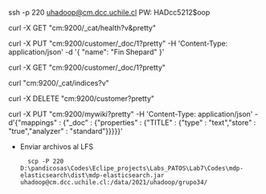 ssh -p 220 uhadoop@cm.dcc.uchile.cl
PW: HADcc5212$oop

curl -X GET "cm:9200/_cat/health?v&pretty"

curl -X PUT "cm:9200/customer/_doc/1?pretty" -H 'Content-Type: application/json' -d '{ "name": "Fin Shepard" }'

curl -X GET "cm:9200/customer/_doc/1?pretty"

curl "cm:9200/_cat/indices?v"

curl -X DELETE "cm:9200/customer?pretty"

curl -X PUT "cm:9200/mywiki?pretty" -H 'Content-Type: application/json' -d'{"mappings" : {"_doc" : {"properties" : {"TITLE" : {"type" : "text","store" : "true","analyzer" : "standard"}}}}}'

- Enviar archivos al LFS

        scp -P 220 D:\pandicosas\Codes\Eclipe_projects\Labs_PATOS\Lab7\Codes\mdp-elasticsearch\dist\mdp-elasticsearch.jar uhadoop@cm.dcc.uchile.cl:/data/2021/uhadoop/grupo34/